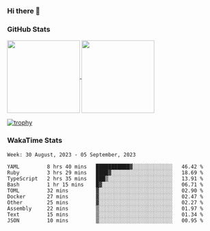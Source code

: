 ### Hi there 👋

### GitHub Stats

<a href="https://github.com/anuraghazra/github-readme-stats">
  <img align="center" height="170px" src="https://github-readme-stats.vercel.app/api/top-langs/?username=tksfjt1024&layout=compact&count_private=true&show_icons=true&show_icons=true&theme=graywhite" />
</a>
<a href="https://github.com/anuraghazra/github-readme-stats">
  <img align="center" height="170px" src="https://github-readme-stats.vercel.app/api?username=tksfjt1024&count_private=true&show_icons=true&show_icons=true&theme=graywhite" />
</a>

[![trophy](https://github-profile-trophy.vercel.app/?username=tksfjt1024)](https://github.com/ryo-ma/github-profile-trophy)

### WakaTime Stats

<!--START_SECTION:waka-->
```text
Week: 30 August, 2023 - 05 September, 2023

YAML         8 hrs 40 mins   ███████████▓░░░░░░░░░░░░░   46.42 % 
Ruby         3 hrs 29 mins   ████▓░░░░░░░░░░░░░░░░░░░░   18.69 % 
TypeScript   2 hrs 35 mins   ███▒░░░░░░░░░░░░░░░░░░░░░   13.91 % 
Bash         1 hr 15 mins    █▓░░░░░░░░░░░░░░░░░░░░░░░   06.71 % 
TOML         32 mins         ▓░░░░░░░░░░░░░░░░░░░░░░░░   02.90 % 
Docker       27 mins         ▓░░░░░░░░░░░░░░░░░░░░░░░░   02.47 % 
Other        25 mins         ▓░░░░░░░░░░░░░░░░░░░░░░░░   02.27 % 
Assembly     22 mins         ▒░░░░░░░░░░░░░░░░░░░░░░░░   01.97 % 
Text         15 mins         ▒░░░░░░░░░░░░░░░░░░░░░░░░   01.34 % 
JSON         10 mins         ▒░░░░░░░░░░░░░░░░░░░░░░░░   00.95 % 
```
<!--END_SECTION:waka-->
